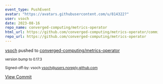 ```yaml
---
event_type: PushEvent
avatar: "https://avatars.githubusercontent.com/u/814322?"
user: vsoch
date: 2023-08-16
repo_name: converged-computing/metrics-operator
html_url: https://github.com/converged-computing/metrics-operator/commit/1a57bc05510d71d0d14d9f4a395edff68233a762
repo_url: https://github.com/converged-computing/metrics-operator
---
```


<a href='https://github.com/vsoch' target='_blank'>vsoch</a> pushed to <a href='https://github.com/converged-computing/metrics-operator' target='_blank'>converged-computing/metrics-operator</a>

<small>version bump to 0.17.3

Signed-off-by: vsoch <vsoch@users.noreply.github.com></small>

<a href='https://github.com/converged-computing/metrics-operator/commit/1a57bc05510d71d0d14d9f4a395edff68233a762' target='_blank'>View Commit</a>
